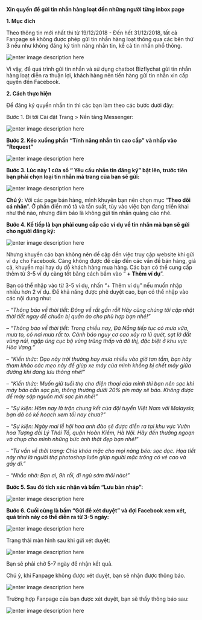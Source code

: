 **Xin quyền để gửi tin nhắn hàng loạt đến những người từng inbox page**

**1. Mục đích**

Theo thông tin mới nhất thì từ 19/12/2018 - Đến hết 31/12/2018, tất cả Fanpage sẽ không được phép gửi tin nhắn hàng loạt thông qua các bên thứ 3 nếu như không đăng ký tính năng nhắn tin, kể cả tin nhắn phổ thông.

![enter image description here](https://static8.muarecdn.com/original/muare/images/2019/12/18/5421421_1.png)

Vì vậy, để quá trình gửi tin nhắn và sử dụng chatbot Bizflychat gửi tin nhắn hàng loạt diễn ra thuận lợi, khách hàng nên tiến hàng gửi tin nhắn xin cấp quyền đến Facebook.

**2. Cách thực hiện**

Để đăng ký quyền nhắn tin thì các bạn làm theo các bước dưới đây:

Bước 1. Đi tới Cài đặt Trang > Nền tảng Messenger:

![enter image description here](https://static8.muarecdn.com/original/muare/images/2019/12/18/5421433_2.png)

**Bước 2. Kéo xuống phần “Tính năng nhắn tin cao cấp” và nhấp vào “Request”**

![enter image description here](https://static8.muarecdn.com/original/muare/images/2019/12/18/5421434_3.png)

**Bước 3. Lúc này 1 cửa sổ “ Yêu cầu nhắn tin đăng ký” bật lên, trước tiên bạn phải chọn loại tin nhắn mà trang của bạn sẽ gửi:**

![enter image description here](https://static8.muarecdn.com/original/muare/images/2019/12/18/5421436_4.png)

**Chú ý:** Với các page bán hàng, mình khuyên bạn nên chọn mục “**Theo dõi cá nhân**”. Ở phần điền mô tả và tần suất, tùy vào việc bạn đang triển khai như thế nào, nhưng đảm bảo là không gửi tin nhắn quảng cáo nhé.

**Bước 4. Kế tiếp là bạn phải cung cấp các ví dụ về tin nhắn mà bạn sẽ gửi cho người đăng ký:**

![enter image description here](https://static8.muarecdn.com/original/muare/images/2019/12/18/5421443_assets-lrlpusy3toevickwwr2-lvkwleyaxohnhw5t99r-lvkyxuqw3ghakr1xvuw-per2.png)

Nhưng khuyến cáo bạn không nên đề cập đến việc truy cập website khi gửi ví dụ cho Facebook. Càng không được đề cập đến các vấn đề bán hàng, giá cả, khuyến mại hay dụ dỗ khách hàng mua hàng. Các bạn có thể cung cấp thêm từ 3-5 ví dụ càng tốt bằng cách bấm vào “ **+ Thêm ví dụ**”.

Bạn có thể nhập vào từ 3-5 ví dụ, nhấn “+ Thêm ví dụ” nếu muốn nhập nhiều hơn 2 ví dụ. Để khả năng được phê duyệt cao, bạn có thể nhập vào các nội dung như:

_– “Thông báo về thời tiết: Đông về rất gần rồi! Hãy cùng chúng tôi cập nhật thời tiết ngay để chuẩn bị quần áo cho phù hợp bạn nhé!”_

_– “Thông báo về thời tiết: Trong chiều nay, Đà Nẵng tiếp tục có mưa vừa, mưa to, có nơi mưa rất to. Cảnh báo nguy cơ cao xảy ra lũ quét, sạt lở đất vùng núi, ngập úng cục bộ vùng trũng thấp và đô thị, đặc biệt ở khu vực Hòa Vang.”_

_– “Kiến thức: Dạo này trời thường hay mưa nhiều vào giờ tan tầm, bạn hãy tham khảo các mẹo này để giúp xe máy của mình không bị chết máy giữa đường khi đang lưu thông nhé!”_

_– “Kiến thức: Muốn giữ tuổi thọ cho điện thoại của mình thì bạn nên sạc khi máy báo cần sạc pin, thông thường dưới 20% pin máy sẽ báo. Không được để máy sập nguồn mới sạc pin nhé!”_

_– “Sự kiện: Hôm nay là trận chung kết của đội tuyển Việt Nam với Malaysia, bạn đã có kế hoạch xem tối nay chưa?”_

_– “Sự kiện: Ngày mai lễ hội hoa anh đào sẽ được diễn ra tại khu vực Vườn hoa Tượng đài Lý Thái Tổ, quận Hoàn Kiếm, Hà Nội. Hãy đến thưởng ngoạn và chụp cho mình những bức ảnh thật đẹp bạn nhé!”_

_– “Tư vấn về thời trang: Chìa khóa mặc cho mọi nàng béo: sọc dọc. Họa tiết này như là người thợ photoshop luôn giúp người mặc trông có vẻ cao và gầy đi.”_

_– “Nhắc nhở: Bạn ơi, 9h rồi, đi ngủ sớm thôi nào!”_

**Bước 5. Sau đó tích xác nhận và bấm “Lưu bản nháp”:**

![enter image description here](https://static8.muarecdn.com/original/muare/images/2019/12/18/5421447_5.png)

**Bước 6. Cuối cùng là bấm “Gửi để xét duyệt” và đợi Facebook xem xét, quá trình này có thể diễn ra từ 3-5 ngày:**

![enter image description here](https://static8.muarecdn.com/original/muare/images/2019/12/18/5421448_7.png)

Trạng thái màn hình sau khi gửi xét duyệt:

![enter image description here](https://static8.muarecdn.com/original/muare/images/2019/12/18/5421452_8.png)

Bạn sẽ phải chờ 5-7 ngày để nhận kết quả. 

Chú ý, khi Fanpage không được xét duyệt, bạn sẽ nhận được thông báo.

![enter image description here](https://static8.muarecdn.com/original/muare/images/2019/12/18/5421471_10.png)

Trường hợp Fanpage của bạn được xét duyệt, bạn sẽ thấy thông báo sau:

![enter image description here](https://static8.muarecdn.com/original/muare/images/2019/12/18/5421472_11.png)

